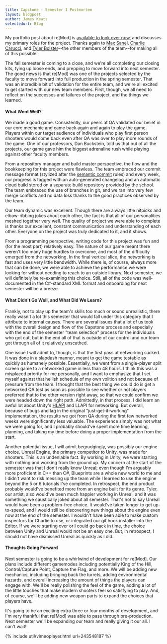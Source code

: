 ```yaml
---
title: Capstone - Semester 1 Postmortem
layout: blogpost
author: James Keats
selectedurl: Blog
---
```

My portfolio post about re[Mod] is [available to look over now](/portfolio/remod.html), and discusses my primary roles for the project. Thanks again to [Max Sanel](https://certifiedscrumming.wordpress.com), [Charlie Carucci](https://charliecarucci.com), and [Tyler Bolster](https://www.artstation.com/tybolster)--the other members of the team--for making all of this possible.

The fall semester is coming to a close, and we're all completing our closing kits, tying up loose ends, and prepping to move forward into next semester. The good news is that re[Mod] was one of the projects selected by the faculty to move forward into full production in the spring semester. That was an incredible bit of validation for the entire team, and we're all excited to get started with our new team members. First, though, we all need to reflect on the successes and failures of the project, and the things we learned.

<!--more-->

#### What Went Well?

We made a good game. Consistently, our peers at QA validated our belief in our core mechanic and came back again and again to play the game. Players within our target audience of individuals who play first person shooters would come back even after QA was over to play more rounds of the game. One of our professors, Dan Buckstein, told us that out of all the projects, our game gave him the biggest adrenaline rush while playing against other faculty members.

From a repository manager and build master perspective, the flow and the bookkeeping for this project were flawless. The team embraced our commit message format (stylized after the [semantic commit](http://karma-runner.github.io/0.10/dev/git-commit-msg.html) rules) and every week, our progress is tagged with an auto-generated changelog and an automatic cloud build stored on a separate build repository provided by the school. The team embraced the use of branches in git, and we ran into very few merge conflicts and no data loss thanks to the good practices observed by the team.

Our team dynamic was excellent. Though there are always little nitpicks and elbow-ribbing jokes about each other, the fact is that all of our personalities meshed together very well. The quality of project we were able to complete is thanks our excellent, constant communication and understanding of each other. Everyone on the project was truly dedicated to it, and it shows.

From a programming perspective, writing code for this project was fun and (for the most part) relatively easy. The nature of our game meant there weren't too many huge hurdles to overcome, and most of the difficulty emerged from the networking. In the final vertical slice, the networking is fast and uses very little bandwidth. While there is, of course, always more that can be done, we were able to achieve the performance we were looking for without needing to reach to an outside library. Next semester, we will definitely be re-examining this choice. Still, all of the code was well-documented in the C#-standard XML format and onboarding for next semester will be a breeze.

#### What Didn't Go Well, and What Did We Learn?

Frankly, not to play up the team's skills too much or sound unrealistic, there really wasn't a lot this semester that would fall under this category that I attribute to internal causes. There are several issues that a lot of us took with the overall design and flow of the Capstone process and especially with the end of the semester "team selection" process for the individuals who got cut, but in the end all of that is outside of our control and our team got through all of it relatively unscathed.

One issue I will admit to, though, is that the first pass at networking sucked. It was done in a slapdash manner, meant to get the game testable as quickly as humanely possible. Essentially, we went from a single-player split screen game to a networked game in less than 48 hours. I think this was a misplaced priority for me personally, and I want to emphasize that I set myself against that hellish schedule of my own volition and not because of pressure from the team. I thought that the best thing we could do is get a networked QA test as soon as possible to see whether or not players preferred that to the other version right away, so that we could confirm we were headed down the right path. Admittedly, in that process, I did learn an awful lot about Unity's [HLAPI](https://docs.unity3d.com/Manual/UNetUsingHLAPI.html) and LLAPI for networking. But overall, because of bugs and lag in the original "just-get-it-working" implementation, the results we got from QA during the first few networked weeks were significantly less valuable. The experience simply was not what we were going for, and I probably should've spent more time learning, planning, and taking my time before doing a proper implementation from the start.

Another potential issue, I will admit begrudgingly, was possibly our engine choice. Unreal Engine, the primary competitor to Unity, was made for shooters. This is an undeniable fact. By working in Unity, we were starting with nothing and working from the ground up. My concern at the start of the semester was that I don't really know Unreal; even though I'm arguably more proficient in C++ than C#, Blueprints are a whole new world to me and I didn't want to risk messing up the team while I learned to use the engine beyond the 5 or 6 tutorials I've completed. In retrospect, the end product probably would've benefited more from an engine built for its genre. Tyler, our artist, also would've been much happier working in Unreal, and it was something we caustically joked about all semester. That's not to say Unreal would have been a problem-free choice. It would've taken longer to get up-to-speed, and I would still be discovering new things about the engine even now at the end of the semester. I wouldn't have been able to make custom inspectors for Charlie to use, or integrated our git hook installer into the Editor. If we were starting over or I could go back in time, the choice between Unity and Unreal would not be an easy one. But, in retrospect, I should not have dismissed Unreal as quickly as I did.

#### Thoughts Going Forward

Next semester is going to be a whirlwind of development for re[Mod]. Our plans include different gamemodes including potentially King of the Hill, Control/Capture Point, Capture the Flag, and more. We will be adding new mechanics, including bringing back the turrets, adding environmental hazards, and overall increasing the amount of things the players can engage with. We'll be really polishing the feel of the game, adding a lot of the little touches that make modern shooters feel so satisfying to play. And, of course, we'll be adding new weapon parts to expand the choices that players have.

It's going to be an exciting extra three or four months of development, and I'm very thankful that re[Mod] was able to pass through pre-production. Next semester we'll be expanding our team and really giving it our all. I can't wait!

<p>
{% include util/vimeoplayer.html url=243548187 %}
</p>
